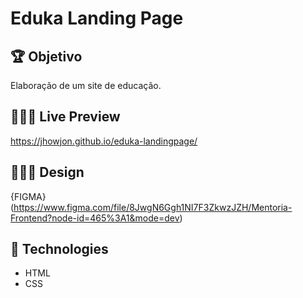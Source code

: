 # Eduka Landing Page

## 🏆 Objetivo

Elaboração de um site de educação.

## 🧑🏻‍💻 Live Preview

https://jhowjon.github.io/eduka-landingpage/

## 👨🏻‍🎨 Design

{FIGMA}(https://www.figma.com/file/8JwgN6Ggh1NI7F3ZkwzJZH/Mentoria-Frontend?node-id=465%3A1&mode=dev)

## 👾 Technologies

- HTML
- CSS
